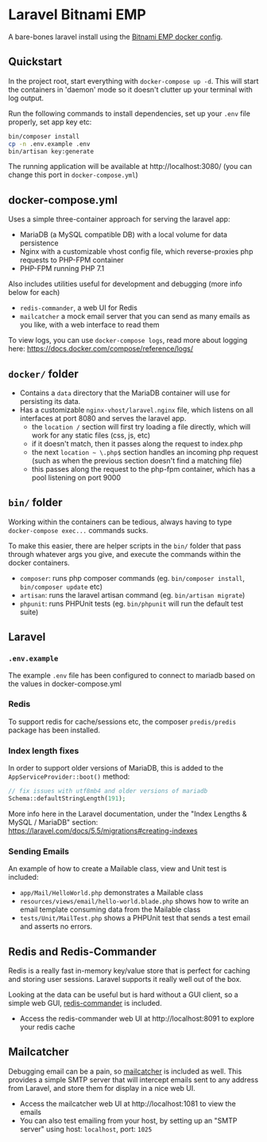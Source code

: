 # Laravel Bitnami EMP

A bare-bones laravel install using the [Bitnami EMP docker config](https://docs.bitnami.com/containers/how-to/create-emp-environment-containers/).

## Quickstart

In the project root, start everything with `docker-compose up -d`. This will start the containers in 'daemon' mode so it doesn't clutter up your terminal with log output.

Run the following commands to install dependencies, set up your `.env` file properly, set app key etc:

```bash
bin/composer install
cp -n .env.example .env
bin/artisan key:generate
```

The running application will be available at http://localhost:3080/ (you can change this port in `docker-compose.yml`)

## docker-compose.yml

Uses a simple three-container approach for serving the laravel app:

* MariaDB (a MySQL compatible DB) with a local volume for data persistence
* Nginx with a customizable vhost config file, which reverse-proxies php requests to PHP-FPM container
* PHP-FPM running PHP 7.1

Also includes utilities useful for development and debugging (more info below for each)

* `redis-commander`, a web UI for Redis
* `mailcatcher` a mock email server that you can send as many emails as you like, with a web interface to read them

To view logs, you can use `docker-compose logs`, read more about logging here: https://docs.docker.com/compose/reference/logs/

## `docker/` folder

* Contains a `data` directory that the MariaDB container will use for persisting its data.
* Has a customizable `nginx-vhost/laravel.nginx` file, which listens on all interfaces at port 8080 and serves the laravel app.
    * the `location /` section will first try loading a file directly, which will work for any static files (css, js, etc)
    * if it doesn't match, then it passes along the request to index.php
    * the next `location ~ \.php$` section handles an incoming php request (such as when the previous section doesn't find a matching file)
    * this passes along the request to the php-fpm container, which has a pool listening on port 9000

## `bin/` folder

Working within the containers can be tedious, always having to type `docker-compose exec...` commands sucks.

To make this easier, there are helper scripts in the `bin/` folder that pass through whatever args you give, and execute the commands within the docker containers.

* `composer`: runs php composer commands (eg. `bin/composer install`, `bin/composer update` etc)
* `artisan`: runs the laravel artisan command (eg. `bin/artisan migrate`)
* `phpunit`: runs PHPUnit tests (eg. `bin/phpunit` will run the default test suite)
    
## Laravel

### `.env.example`

The example `.env` file has been configured to connect to mariadb based on the values in docker-compose.yml

### Redis

To support redis for cache/sessions etc, the composer `predis/predis` package has been installed.

### Index length fixes

In order to support older versions of MariaDB, this is added to the `AppServiceProvider::boot()` method:

```php
// fix issues with utf8mb4 and older versions of mariadb
Schema::defaultStringLength(191);
```

More info here in the Laravel documentation, under the "Index Lengths & MySQL / MariaDB" section:
https://laravel.com/docs/5.5/migrations#creating-indexes

### Sending Emails

An example of how to create a Mailable class, view and Unit test is included:

* `app/Mail/HelloWorld.php` demonstrates a Mailable class
* `resources/views/email/hello-world.blade.php` shows how to write an email template consuming data from the Mailable class
* `tests/Unit/MailTest.php` shows a PHPUnit test that sends a test email and asserts no errors.

## Redis and Redis-Commander

Redis is a really fast in-memory key/value store that is perfect for caching and storing user sessions. Laravel supports it really well out of the box.

Looking at the data can be useful but is hard without a GUI client, so a simple web GUI, [redis-commander](http://joeferner.github.io/redis-commander/) is included.

* Access the redis-commander web UI at http://localhost:8091 to explore your redis cache 

## Mailcatcher

Debugging email can be a pain, so [mailcatcher](https://mailcatcher.me/) is included as well. This provides a simple SMTP server that will intercept emails sent to any address from Laravel, and store them for display in a nice web UI.

* Access the mailcatcher web UI at http://localhost:1081 to view the emails
* You can also test emailing from your host, by setting up an "SMTP server" using host: `localhost`, port: `1025`